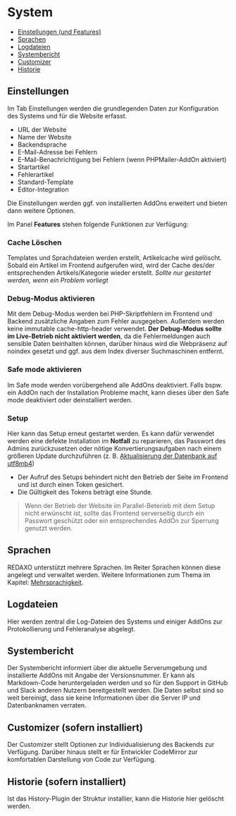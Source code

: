 # System

* [Einstellungen (und Features)](#settings)
* [Sprachen](#lang)
* [Logdateien](#log)
* [Systembericht](#bericht)
* [Customizer](#custom)
* [Historie](#historie)

<a name="settings"></a>

## Einstellungen

Im Tab Einstellungen werden die grundlegenden Daten zur Konfiguration des Systems und für die Website erfasst.

* URL der Website
* Name der Website
* Backendsprache
* E-Mail-Adresse bei Fehlern
* E-Mail-Benachrichtigung bei Fehlern (wenn PHPMailer-AddOn aktiviert)
* Startartikel
* Fehlerartikel
* Standard-Template
* Editor-Integration

Die Einstellungen werden ggf. von installierten AddOns erweitert und bieten dann weitere Optionen.

Im Panel **Features** stehen folgende Funktionen zur Verfügung:

### Cache Löschen

Templates und Sprachdateien werden erstellt, Artikelcache wird gelöscht. Sobald ein Artikel im Frontend aufgerufen wird, wird der Cache des/der entsprechenden Artikels/Kategorie wieder erstellt. *Sollte nur gestartet werden, wenn ein Problem vorliegt*

### Debug-Modus aktivieren

Mit dem Debug-Modus werden bei PHP-Skriptfehlern im Frontend und Backend zusätzliche Angaben zum Fehler ausgegeben. Außerdem werden keine immutable cache-http-header verwendet. **Der Debug-Modus sollte im Live-Betrieb nicht aktiviert werden**, da die Fehlermeldungen auch sensible Daten beinhalten können, darüber hinaus wird die Webpräsenz auf noindex gesetzt und ggf. aus dem Index diverser Suchmaschinen entfernt.   

### Safe mode aktivieren

Im Safe mode werden vorübergehend alle AddOns deaktiviert. Falls bspw. ein AddOn nach der Installation Probleme macht, kann dieses über den Safe mode deaktiviert oder deinstalliert werden.

### Setup

Hier kann das Setup erneut gestartet werden. Es kann dafür verwendet werden eine defekte Installation im **Notfall** zu reparieren, das Passwort des Admins zurückzusetzen oder nötige Konvertierungsaufgaben nach einem größeren Update durchzuführen (z. B. [Aktualisierung der Datenbank auf utf8mb4](/{{path}}/{{version}}/aktualisierung#utf8mb4))

- Der Aufruf des Setups behindert nicht den Betrieb der Seite im Frontend und ist durch einen Token gesichert. 
- Die Gültigkeit des Tokens beträgt eine Stunde. 

> Wenn der Betrieb der Website im Parallel-Beterieb mit dem Setup nicht erwünscht ist, sollte das Frontend serverseitig durch ein Passwort geschützt oder ein entsprechendes AddOn zur Sperrung genutzt werden. 

<a name="lang"></a>

## Sprachen

REDAXO unterstützt mehrere Sprachen. Im Reiter Sprachen können diese angelegt und verwaltet werden. Weitere Informationen zum Thema im Kapitel: [Mehrsprachigkeit](/{{path}}/{{version}}/mehrsprachigkeit).

<a name="log"></a>

## Logdateien

Hier werden zentral die Log-Dateien des Systems und einiger AddOns zur Protokollierung und Fehleranalyse abgelegt.

<a name="bericht"></a>

## Systembericht

Der Systembericht informiert über die aktuelle Serverumgebung und installierte AddOns mit Angabe der Versionsnummer. Er kann als Markdown-Code heruntergeladen werden und so für den Support in GitHub und Slack anderen Nutzern bereitgestellt werden. Die Daten selbst sind so weit bereinigt, dass sie keine Informationen über die Server IP und Datenbanknamen verraten.

<a name="custom"></a>

## Customizer (sofern installiert)

Der Customizer stellt Optionen zur Individualisierung des Backends zur Verfügung. Darüber hinaus stellt er für Entwickler CodeMirror zur komfortablen Darstellung von Code zur Verfügung.

<a name="historie"></a>

## Historie (sofern installiert)

Ist das History-Plugin der Struktur installier, kann die Historie hier gelöscht werden.
